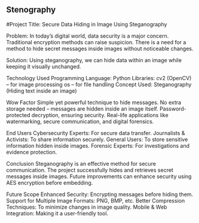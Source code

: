 ## Stenography
#Project Title: Secure Data Hiding in Image Using Steganography


Problem:
In today’s digital world, data security is a major concern.
Traditional encryption methods can raise suspicion.
There is a need for a method to hide secret messages inside images without noticeable changes.

Solution:
Using steganography, we can hide data within an image while keeping it visually unchanged.

Technology Used
Programming Language: Python
Libraries:
cv2 (OpenCV) – for image processing
os – for file handling
Concept Used: Steganography (Hiding text inside an image)

Wow Factor
Simple yet powerful technique to hide messages.
No extra storage needed – messages are hidden inside an image itself.
Password-protected decryption, ensuring security.
Real-life applications like watermarking, secure communication, and digital forensics.

End Users
Cybersecurity Experts: For secure data transfer.
Journalists & Activists: To share information securely.
General Users: To store sensitive information hidden inside images.
Forensic Experts: For investigations and evidence protection.

Conclusion
Steganography is an effective method for secure communication.
The project successfully hides and retrieves secret messages inside images.
Future improvements can enhance security using AES encryption before embedding.

Future Scope
Enhanced Security: Encrypting messages before hiding them.
Support for Multiple Image Formats: PNG, BMP, etc.
Better Compression Techniques: To minimize changes in image quality.
Mobile & Web Integration: Making it a user-friendly tool.
